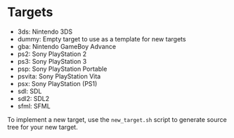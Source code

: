 # Targets

* 3ds: Nintendo 3DS
* dummy: Empty target to use as a template for new targets
* gba: Nintendo GameBoy Advance
* ps2: Sony PlayStation 2
* ps3: Sony PlayStation 3
* psp: Sony PlayStation Portable
* psvita: Sony PlayStation Vita
* psx: Sony PlayStation (PS1)
* sdl: SDL
* sdl2: SDL2
* sfml: SFML

To implement a new target, use the `new_target.sh` script to generate source tree for your new target.

